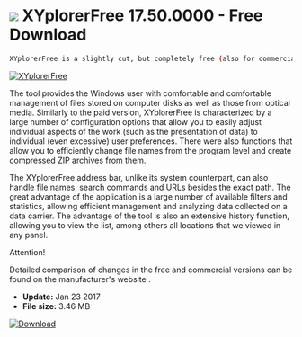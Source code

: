 # ![](https://cdn.softexe.net/static/icon/c/xyplorerfree-11220.png) XYplorerFree 17.50.0000 - Free Download

```sh
XYplorerFree is a slightly cut, but completely free (also for commercial use) edition of the popular file manager, which is a great alternative for Windows Explorer.
```
[![XYplorerFree](https://gallery.dpcdn.pl/imgc/Tools/44797/g_-_420x350_1.5_-_x20140110220916_0.png)](https://softexe.net/win/disks-files/file-managers/xyplorerfree:ppbbR.html)

The tool provides the Windows user with comfortable and comfortable management of files stored on computer disks as well as those from optical media. Similarly to the paid version, XYplorerFree is characterized by a large number of configuration options that allow you to easily adjust individual aspects of the work (such as the presentation of data) to individual (even excessive) user preferences. There were also functions that allow you to efficiently change file names from the program level and create compressed ZIP archives from them.
 
 The XYplorerFree address bar, unlike its system counterpart, can also handle file names, search commands and URLs besides the exact path. The great advantage of the application is a large number of available filters and statistics, allowing efficient management and analyzing data collected on a data carrier. The advantage of the tool is also an extensive history function, allowing you to view the list, among others all locations that we viewed in any panel.
 
 Attention!
 
 Detailed comparison of changes in the free and commercial versions can be found on the manufacturer's website .


- **Update:** Jan 23 2017
- **File size:** 3.46 MB

[![Download](https://cdn.softexe.net/static/img/download.png)](https://softexe.net/win/disks-files/file-managers/xyplorerfree:ppbbR.html)

